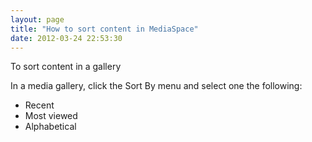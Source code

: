 ```yaml
---
layout: page
title: "How to sort content in MediaSpace"
date: 2012-03-24 22:53:30
---
```


<p class="mce-procedure">
  To sort content in a gallery
</p>

In a media gallery, click the Sort By menu and select one the following:

*   Recent
*   Most viewed
*   Alphabetical